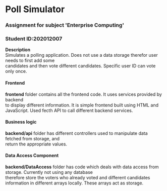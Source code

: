 # Poll Simulator

### Assignment for subject 'Enterprise Computing'  
### Student ID:202012007  

**Description**  
Simulates a polling application. Does not use a data storage therefor user needs to first add some   
candidates and then vote different candidates. Specific user ID can vote only once.  

#### Frontend  
**frontend** folder contains all the frontend code. It uses services provided by backend  
to display different information. It is simple frontend built using HTML and JavaScript.
Used fecth API to call different backend services.

#### Business logic  
**backend/api** folder has different controllers used to manipulate data fetched from storage, and  
return the appropriate values.

#### Data Access Component   
**backend/DataAccess** folder has code which deals with data access from storage. Currently not using any database  
therefore store the voters who already voted and different candidates information in different arrays locally.
These arrays act as storage.
